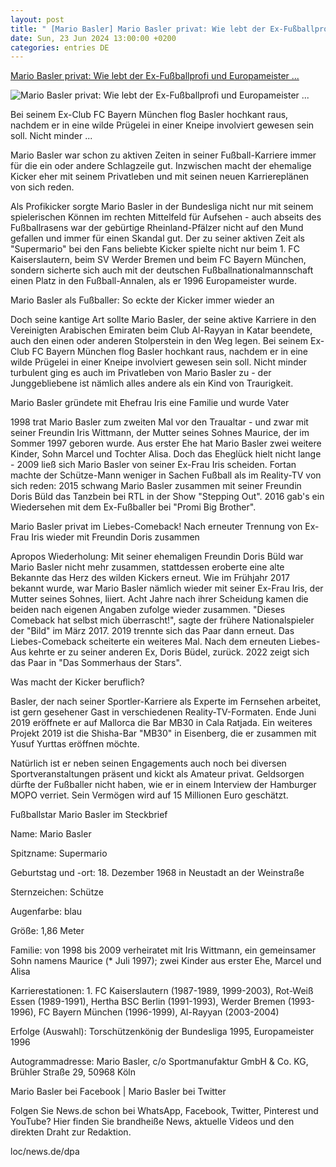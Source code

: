 ```yaml
---
layout: post
title: " [Mario Basler] Mario Basler privat: Wie lebt der Ex-Fußballprofi und Europameister ..."
date: Sun, 23 Jun 2024 13:00:00 +0200
categories: entries DE
---
```

[Mario Basler privat: Wie lebt der Ex-Fußballprofi und Europameister ...](https://www.news.de/sport/855670191/mario-basler-privat-mit-freundin-doris-bueld-ex-frau-iris-wittmann-fussball-sohn-maurice-vermoegen-sommerhaus-der-stars-wohnort-heute/1/)

![Mario Basler privat: Wie lebt der Ex-Fußballprofi und Europameister ...](https://media.news.de/images/857726991/images/16/a4/7e28a6aadbdf770e2be50adfb23b/nopic/no_pic/1200/675/1/1/-/31/1024/576/-/-/bundesliga-legende-mario-basler-sportlerkarriere-versenkung_857726991_1200x675_4d44b71eed0f5e61c5b1683c7783a7ac.jpg)

Bei seinem Ex-Club FC Bayern München flog Basler hochkant raus, nachdem er in eine wilde Prügelei in einer Kneipe involviert gewesen sein soll. Nicht minder ...

Mario Basler war schon zu aktiven Zeiten in seiner Fußball-Karriere immer für die ein oder andere Schlagzeile gut. Inzwischen macht der ehemalige Kicker eher mit seinem Privatleben und mit seinen neuen Karriereplänen von sich reden.



Als Profikicker sorgte Mario Basler in der Bundesliga nicht nur mit seinem spielerischen Können im rechten Mittelfeld für Aufsehen - auch abseits des Fußballrasens war der gebürtige Rheinland-Pfälzer nicht auf den Mund gefallen und immer für einen Skandal gut. Der zu seiner aktiven Zeit als "Supermario" bei den Fans beliebte Kicker spielte nicht nur beim 1. FC Kaiserslautern, beim SV Werder Bremen und beim FC Bayern München, sondern sicherte sich auch mit der deutschen Fußballnationalmannschaft einen Platz in den Fußball-Annalen, als er 1996 Europameister wurde.

Mario Basler als Fußballer: So eckte der Kicker immer wieder an

Doch seine kantige Art sollte Mario Basler, der seine aktive Karriere in den Vereinigten Arabischen Emiraten beim Club Al-Rayyan in Katar beendete, auch den einen oder anderen Stolperstein in den Weg legen. Bei seinem Ex-Club FC Bayern München flog Basler hochkant raus, nachdem er in eine wilde Prügelei in einer Kneipe involviert gewesen sein soll. Nicht minder turbulent ging es auch im Privatleben von Mario Basler zu - der Junggebliebene ist nämlich alles andere als ein Kind von Traurigkeit.

Mario Basler gründete mit Ehefrau Iris eine Familie und wurde Vater

1998 trat Mario Basler zum zweiten Mal vor den Traualtar - und zwar mit seiner Freundin Iris Wittmann, der Mutter seines Sohnes Maurice, der im Sommer 1997 geboren wurde. Aus erster Ehe hat Mario Basler zwei weitere Kinder, Sohn Marcel und Tochter Alisa. Doch das Eheglück hielt nicht lange - 2009 ließ sich Mario Basler von seiner Ex-Frau Iris scheiden. Fortan machte der Schütze-Mann weniger in Sachen Fußball als im Reality-TV von sich reden: 2015 schwang Mario Basler zusammen mit seiner Freundin Doris Büld das Tanzbein bei RTL in der Show "Stepping Out". 2016 gab's ein Wiedersehen mit dem Ex-Fußballer bei "Promi Big Brother".

Mario Basler privat im Liebes-Comeback! Nach erneuter Trennung von Ex-Frau Iris wieder mit Freundin Doris zusammen

Apropos Wiederholung: Mit seiner ehemaligen Freundin Doris Büld war Mario Basler nicht mehr zusammen, stattdessen eroberte eine alte Bekannte das Herz des wilden Kickers erneut. Wie im Frühjahr 2017 bekannt wurde, war Mario Basler nämlich wieder mit seiner Ex-Frau Iris, der Mutter seines Sohnes, liiert. Acht Jahre nach ihrer Scheidung kamen die beiden nach eigenen Angaben zufolge wieder zusammen. "Dieses Comeback hat selbst mich überrascht!", sagte der frühere Nationalspieler der "Bild" im März 2017. 2019 trennte sich das Paar dann erneut. Das Liebes-Comeback scheiterte ein weiteres Mal. Nach dem erneuten Liebes-Aus kehrte er zu seiner anderen Ex, Doris Büdel, zurück. 2022 zeigt sich das Paar in "Das Sommerhaus der Stars".

Was macht der Kicker beruflich?

Basler, der nach seiner Sportler-Karriere als Experte im Fernsehen arbeitet, ist gern gesehener Gast in verschiedenen Reality-TV-Formaten. Ende Juni 2019 eröffnete er auf Mallorca die Bar MB30 in Cala Ratjada. Ein weiteres Projekt 2019 ist die Shisha-Bar "MB30" in Eisenberg, die er zusammen mit Yusuf Yurttas eröffnen möchte.

Natürlich ist er neben seinen Engagements auch noch bei diversen Sportveranstaltungen präsent und kickt als Amateur privat. Geldsorgen dürfte der Fußballer nicht haben, wie er in einem Interview der Hamburger MOPO verriet. Sein Vermögen wird auf 15 Millionen Euro geschätzt.

Fußballstar Mario Basler im Steckbrief

Name: Mario Basler

Spitzname: Supermario

Geburtstag und -ort: 18. Dezember 1968 in Neustadt an der Weinstraße

Sternzeichen: Schütze

Augenfarbe: blau

Größe: 1,86 Meter

Familie: von 1998 bis 2009 verheiratet mit Iris Wittmann, ein gemeinsamer Sohn namens Maurice (* Juli 1997); zwei Kinder aus erster Ehe, Marcel und Alisa

Karrierestationen: 1. FC Kaiserslautern (1987-1989, 1999-2003), Rot-Weiß Essen (1989-1991), Hertha BSC Berlin (1991-1993), Werder Bremen (1993-1996), FC Bayern München (1996-1999), Al-Rayyan (2003-2004)

Erfolge (Auswahl): Torschützenkönig der Bundesliga 1995, Europameister 1996

Autogrammadresse: Mario Basler, c/o Sportmanufaktur GmbH & Co. KG, Brühler Straße 29, 50968 Köln

Mario Basler bei Facebook | Mario Basler bei Twitter

Folgen Sie News.de schon bei WhatsApp, Facebook, Twitter, Pinterest und YouTube? Hier finden Sie brandheiße News, aktuelle Videos und den direkten Draht zur Redaktion.

loc/news.de/dpa

